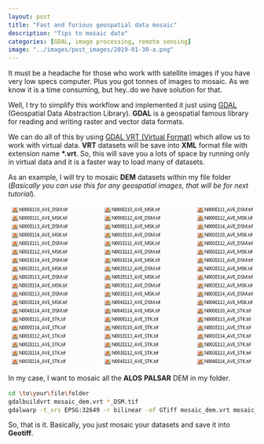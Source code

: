 ```yaml
---
layout: post
title: "Fast and furious geospatial data mosaic"
description: "Tips to mosaic data"
categories: [GDAL, image processing, remote sensing]
image: "../images/post_images/2019-01-30-a.png"
---
```


It must be a headache for those who work with satellite images if you have very low specs computer.
Plus you got tonnes of images to mosaic. As we know it is a time consuming, but hey..do we have solution for that.

Well, I try to simplify this workflow and implemented it just using [GDAL](https://www.gdal.org/) (Geospatial Data Abstraction Library).
__GDAL__ is a geospatial famous library for reading and writing raster and vector data formats.

We can do all of this by using [GDAL VRT (Virtual Format)](https://www.gdal.org/gdal_vrttut.html) which allow us to work
with virtual data. __VRT__ datasets will be save into __XML__ format file with extension name __*.vrt__.
So, this will save you a lots of space by running only in virtual data and it is a faster way to load many of datasets.

As an example, I will try to mosaic __DEM__ datasets within my file folder (*Basically you can use this for any geospatial images, that will be for next tutorial*). 

![png](../images/post_images/2019-01-30-a.png)

In my case, I want to mosaic all the __ALOS__ __PALSAR__ DEM in my folder.

```bash
cd \to\your\file\folder
gdalbuildvrt mosaic_dem.vrt *_DSM.tif
gdalwarp -t_srs EPSG:32649 -r bilinear -of GTiff mosaic_dem.vrt mosaic_dem.tif
```

So, that is it. Basically, you just mosaic your datasets and save it into __Geotiff__.
